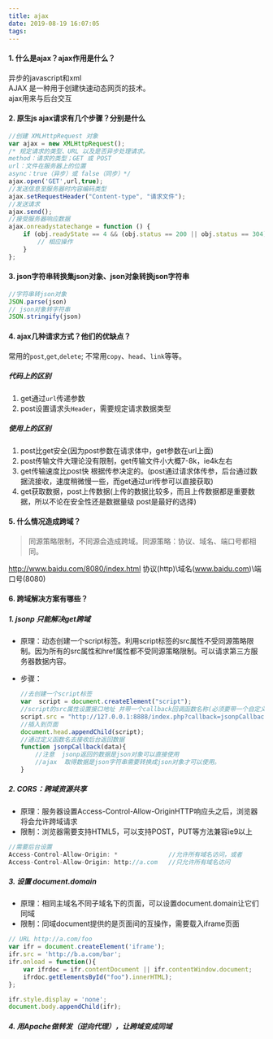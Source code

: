 ```yaml
---
title: ajax
date: 2019-08-19 16:07:05
tags:
---
```

#### 1. 什么是ajax？ajax作用是什么？
异步的javascript和xml  
AJAX 是一种用于创建快速动态网页的技术。  
ajax用来与后台交互
<!-- more -->
#### 2. 原生js ajax请求有几个步骤？分别是什么
``` js
//创建 XMLHttpRequest 对象
var ajax = new XMLHttpRequest();
/* 规定请求的类型、URL 以及是否异步处理请求。
method：请求的类型；GET 或 POST
url：文件在服务器上的位置
async：true（异步）或 false（同步）*/
ajax.open('GET',url,true);
//发送信息至服务器时内容编码类型
ajax.setRequestHeader("Content-type", "请求文件"); 
//发送请求
ajax.send();  
//接受服务器响应数据
ajax.onreadystatechange = function () {
    if (obj.readyState == 4 && (obj.status == 200 || obj.status == 304)) { 
        // 相应操作
    }
};
```
#### 3. json字符串转换集json对象、json对象转换json字符串
``` js
//字符串转json对象
JSON.parse(json) 
// json对象转字符串
JSON.stringify(json)
```

#### 4. ajax几种请求方式？他们的优缺点？
常用的`post`,`get`,`delete`;
不常用`copy`、`head`、`link`等等。
##### 代码上的区别
 1. get通过`url`传递参数
 2. post设置请求头`Header`，需要规定请求数据类型
 
##### 使用上的区别
 1. post比get安全(因为post参数在请求体中，get参数在url上面)
 2. post传输文件大理论没有限制，get传输文件小大概7-8k，ie4k左右
 3. get传输速度比post快 根据传参决定的。(post通过请求体传参，后台通过数据流接收，速度稍微慢一些，而get通过url传参可以直接获取)
 4. get获取数据，post上传数据(上传的数据比较多，而且上传数据都是重要数据，所以不论在安全性还是数据量级 post是最好的选择)

#### 5. 什么情况造成跨域？
> 同源策略限制，不同源会造成跨域。同源策略：协议、域名、端口号都相同。

http://www.baidu.com/8080/index.html 协议(http)\域名(www.baidu.com)\端口号(8080)

#### 6. 跨域解决方案有哪些？
##### 1. jsonp 只能解决get跨域
- 原理：动态创建一个script标签。利用script标签的src属性不受同源策略限制。因为所有的src属性和href属性都不受同源策略限制。可以请求第三方服务器数据内容。
- 步骤：

    ``` js
    //去创建一个script标签
    var  script = document.createElement("script");
    //script的src属性设置接口地址 并带一个callback回调函数名称(必须要带一个自定义函数名 要不然后台无法返回数据。)
    script.src = "http://127.0.0.1:8888/index.php?callback=jsonpCallback";
    //插入到页面
    document.head.appendChild(script);
    //通过定义函数名去接收后台返回数据
    function jsonpCallback(data){
        //注意  jsonp返回的数据是json对象可以直接使用
        //ajax  取得数据是json字符串需要转换成json对象才可以使用。
    }
    ```

##### 2. CORS：跨域资源共享
- 原理：服务器设置Access-Control-Allow-OriginHTTP响应头之后，浏览器将会允许跨域请求
- 限制：浏览器需要支持HTML5，可以支持POST，PUT等方法兼容ie9以上
``` js
//需要后台设置
Access-Control-Allow-Origin: *              //允许所有域名访问，或者
Access-Control-Allow-Origin: http://a.com   //只允许所有域名访问
```

##### 3. 设置 document.domain
- 原理：相同主域名不同子域名下的页面，可以设置document.domain让它们同域
- 限制：同域document提供的是页面间的互操作，需要载入iframe页面
``` js
// URL http://a.com/foo
var ifr = document.createElement('iframe');
ifr.src = 'http://b.a.com/bar'; 
ifr.onload = function(){
    var ifrdoc = ifr.contentDocument || ifr.contentWindow.document;
    ifrdoc.getElementsById("foo").innerHTML);
};

ifr.style.display = 'none';
document.body.appendChild(ifr);
```

##### 4. 用Apache做转发（逆向代理），让跨域变成同域


